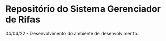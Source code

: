 # Repositório do Sistema Gerenciador de Rifas

04/04/22 - Desenvolvimento do ambiente de desenvolvimento.
